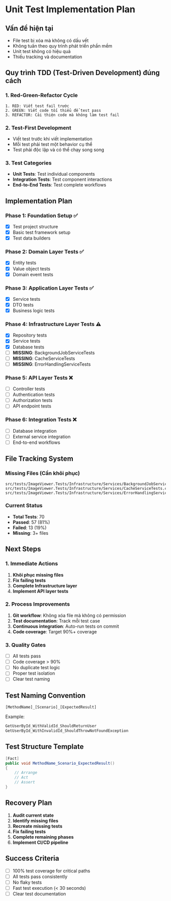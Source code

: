 # Unit Test Implementation Plan

## Vấn đề hiện tại
- File test bị xóa mà không có dấu vết
- Không tuân theo quy trình phát triển phần mềm
- Unit test không có hiệu quả
- Thiếu tracking và documentation

## Quy trình TDD (Test-Driven Development) đúng cách

### 1. Red-Green-Refactor Cycle
```
1. RED: Viết test fail trước
2. GREEN: Viết code tối thiểu để test pass
3. REFACTOR: Cải thiện code mà không làm test fail
```

### 2. Test-First Development
- Viết test trước khi viết implementation
- Mỗi test phải test một behavior cụ thể
- Test phải độc lập và có thể chạy song song

### 3. Test Categories
- **Unit Tests**: Test individual components
- **Integration Tests**: Test component interactions
- **End-to-End Tests**: Test complete workflows

## Implementation Plan

### Phase 1: Foundation Setup ✅
- [x] Test project structure
- [x] Basic test framework setup
- [x] Test data builders

### Phase 2: Domain Layer Tests ✅
- [x] Entity tests
- [x] Value object tests
- [x] Domain event tests

### Phase 3: Application Layer Tests ✅
- [x] Service tests
- [x] DTO tests
- [x] Business logic tests

### Phase 4: Infrastructure Layer Tests ⚠️
- [x] Repository tests
- [x] Service tests
- [x] Database tests
- [ ] **MISSING**: BackgroundJobServiceTests
- [ ] **MISSING**: CacheServiceTests
- [ ] **MISSING**: ErrorHandlingServiceTests

### Phase 5: API Layer Tests ❌
- [ ] Controller tests
- [ ] Authentication tests
- [ ] Authorization tests
- [ ] API endpoint tests

### Phase 6: Integration Tests ❌
- [ ] Database integration
- [ ] External service integration
- [ ] End-to-end workflows

## File Tracking System

### Missing Files (Cần khôi phục)
```
src/tests/ImageViewer.Tests/Infrastructure/Services/BackgroundJobServiceTests.cs
src/tests/ImageViewer.Tests/Infrastructure/Services/CacheServiceTests.cs
src/tests/ImageViewer.Tests/Infrastructure/Services/ErrorHandlingServiceTests.cs
```

### Current Status
- **Total Tests**: 70
- **Passed**: 57 (81%)
- **Failed**: 13 (19%)
- **Missing**: 3+ files

## Next Steps

### 1. Immediate Actions
1. **Khôi phục missing files**
2. **Fix failing tests**
3. **Complete Infrastructure layer**
4. **Implement API layer tests**

### 2. Process Improvements
1. **Git workflow**: Không xóa file mà không có permission
2. **Test documentation**: Track mỗi test case
3. **Continuous integration**: Auto-run tests on commit
4. **Code coverage**: Target 90%+ coverage

### 3. Quality Gates
- [ ] All tests pass
- [ ] Code coverage > 90%
- [ ] No duplicate test logic
- [ ] Proper test isolation
- [ ] Clear test naming

## Test Naming Convention
```
[MethodName]_[Scenario]_[ExpectedResult]
```

Example:
```csharp
GetUserById_WithValidId_ShouldReturnUser
GetUserById_WithInvalidId_ShouldThrowNotFoundException
```

## Test Structure Template
```csharp
[Fact]
public void MethodName_Scenario_ExpectedResult()
{
    // Arrange
    // Act
    // Assert
}
```

## Recovery Plan
1. **Audit current state**
2. **Identify missing files**
3. **Recreate missing tests**
4. **Fix failing tests**
5. **Complete remaining phases**
6. **Implement CI/CD pipeline**

## Success Criteria
- [ ] 100% test coverage for critical paths
- [ ] All tests pass consistently
- [ ] No flaky tests
- [ ] Fast test execution (< 30 seconds)
- [ ] Clear test documentation
